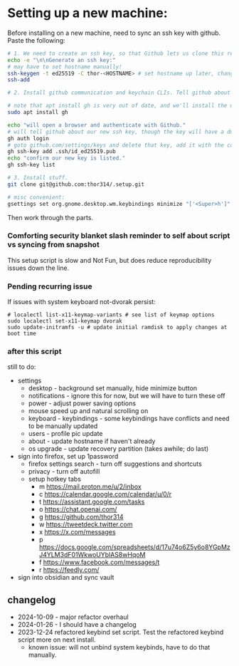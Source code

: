 # Setting up a new machine:
Before installing on a new machine, need to sync an ssh key with github. Paste the following:

```sh
# 1. We need to create an ssh key, so that Github lets us clone this repo.
echo -e "\n\nGenerate an ssh key:"
# may have to set hostname manually!
ssh-keygen -t ed25519 -C thor-<HOSTNAME> # set hostname up later, change this manually 
ssh-add

# 2. Install github communication and keychain CLIs. Tell github about the ssh key.

# note that apt install gh is very out of date, and we'll install the updated version later but this works fine now
sudo apt install gh

echo "will open a browser and authenticate with Github."
# will tell github about our new ssh key, though the key will have a dumb name (GitHub CLI)
gh auth login
# goto github.com/settings/keys and delete that key, add it with the correct name
gh ssh-key add .ssh/id_ed25519.pub
echo "confirm our new key is listed."
gh ssh-key list

# 3. Install stuff.
git clone git@github.com:thor314/.setup.git

# misc convenient:
gsettings set org.gnome.desktop.wm.keybindings minimize "['<Super>h']"
```

Then work through the parts. 

### Comforting security blanket slash reminder to self about script vs syncing from snapshot
This setup script is slow and Not Fun, but does reduce reproducibility issues down the line.

### Pending recurring issue
If issues with system keyboard not-dvorak persist:
```
# localectl list-x11-keymap-variants # see list of keymap options
sudo localectl set-x11-keymap dvorak
sudo update-initramfs -u # update initial ramdisk to apply changes at boot time
```

### after this script
still to do: 
- settings
    - desktop - background set manually, hide minimize button
    - notifications - ignore this for now, but we will have to turn these off
    - power - adjust power saving options
    - mouse speed up and natural scrolling on
    - keyboard - keybindings - some keybindings have conflicts and need to be manually updated
    - users - profile pic update
    - about - update hostname if haven't already
    - os upgrade - update recovery partition (takes awhile; do last)
- sign into firefox, set up 1password
    - firefox settings search - turn off suggestions and shortcuts
    - privacy - turn off autofill
    - setup hotkey tabs
        - m https://mail.proton.me/u/2/inbox
        - c https://calendar.google.com/calendar/u/0/r
        - t https://assistant.google.com/tasks
        - o https://chat.openai.com/
        - g https://github.com/thor314
        - w https://tweetdeck.twitter.com
        - x https://x.com/messages
        - p https://docs.google.com/spreadsheets/d/17u74o6Z5y6o8YGpMzJ4YLM3dF01WkwoUYblAS8wHqoM
        - f https://www.facebook.com/messages/t
        - r https://feedly.com/
- sign into obsidian and sync vault


## changelog
- 2024-10-09 - major refactor overhaul
- 2024-01-26 - I should have a changelog
- 2023-12-24 refactored keybind set script. Test the refactored keybind script more on next install. 
    - known issue: will not unbind system keybinds, have to do that manually.
